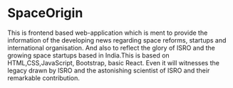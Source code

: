 # SpaceOrigin
This is frontend based web-application which is ment to provide the information of the developing news regarding space reforms, startups and international organisation. And also to reflect the glory of ISRO and the growing space startups based in India.This is based on HTML,CSS,JavaScript, Bootstrap, basic React. Even it will witnesses the legacy drawn by ISRO and the astonishing scientist of ISRO and their remarkable contribution.
